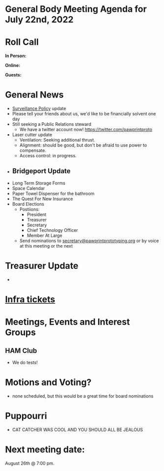 # General Body Meeting Agenda for July 22nd, 2022
# Roll Call
**In Person:**

**Online:** 

**Guests:** 

# General News
  - [Surveillance Policy](https://docs.google.com/document/d/15OYzStE8mvVS5yNgByXhgAop2oiUdDHzOD1pSG4ivYk/view) update
  - Please tell your friends about us, we'd like to be financially solvent one day
  - Still seeking a Public Relations steward
    - We have a twitter account now! https://twitter.com/pawprintproto
  - Laser cutter update
    - Ventilation: Seeking additional thrust.
    - Alignment: should be good, but don't be afraid to use power to compensate.
    - Access control: in progress. 
  - Bridgeport Update
    - 
  - Long Term Storage Forms
  - Space Calendar
  - Paper Towel Dispenser for the bathroom
  - The Quest For New Insurance
  - Board Elections 
    - Postiions:   
      - President
      - Treasurer
      - Secretary
      - Chief Technology Officer
      - Member At Large
    - Send nominations to secretary@pawprintprototyping.org or by voice at this meeting or the next
  
# Treasurer Update
  - 
# [Infra tickets](https://github.com/orgs/PawprintPrototyping/projects/1)
# Meetings, Events and Interest Groups
## HAM Club
  - We do tests!
# Motions and Voting?
  - none scheduled, but this would be a great time for board nominations
# Puppourri
  - CAT CATCHER WAS COOL AND YOU SHOULD ALL BE JEALOUS
  
  
# Next meeting date:
August 26th @ 7:00 pm.
